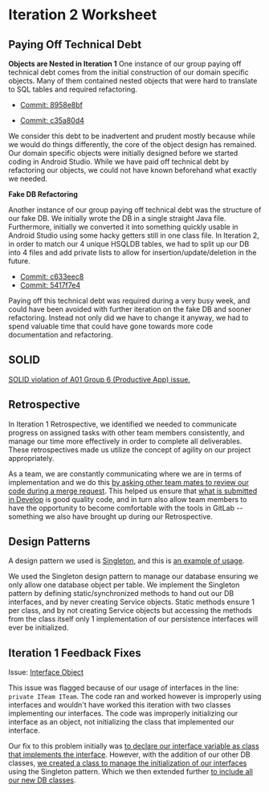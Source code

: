 # Iteration 2 Worksheet

## Paying Off Technical Debt

**Objects are Nested in Iteration 1**
One instance of our group paying off technical debt comes from the initial construction of our domain specific objects. Many of them contained nested objects that were hard to translate to SQL tables and required refactoring. 

- [Commit: 8958e8bf](https://code.cs.umanitoba.ca/3350-winter-2021-a03/winnipeg-sports-app-a03-group-6/-/commit/8958e8bf75dd42ca0203ddff9acd08d8653c4c83#4d61493eea5042964e918b7b6d15824a3725e1e8_14_11)

- [Commit: c35a80d4](https://code.cs.umanitoba.ca/3350-winter-2021-a03/winnipeg-sports-app-a03-group-6/-/commit/c35a80d4da08075f9dfcc749497ffe8bc9a253c5#4d61493eea5042964e918b7b6d15824a3725e1e8_54_5)

We consider this debt to be inadvertent and prudent mostly because while we would do things differently, the core of the object design has remained. Our domain specific objects were initially designed before we started coding in Android Studio. While we have paid off technical debt by refactoring our objects, we could not have known beforehand what exactly we needed. 


**Fake DB Refactoring**

Another instance of our group paying off technical debt was the structure of our fake DB. We initially wrote the DB in a single straight Java file. Furthermore, initially we converted it into something quickly usable in Android Studio using some hacky getters still in one class file. In Iteration 2, in order to match our 4 unique HSQLDB tables, we had to split up our DB into 4 files and add private lists to allow for insertion/update/deletion in the future. 

- [Commit: c633eec8](https://code.cs.umanitoba.ca/3350-winter-2021-a03/winnipeg-sports-app-a03-group-6/-/commit/c633eec8b306a1fa961129aa8bb917c3593b547a)
- [Commit: 5417f7e4](https://code.cs.umanitoba.ca/3350-winter-2021-a03/winnipeg-sports-app-a03-group-6/-/commit/5417f7e449a2b843b4c7e997d5f3ff79fa19f8da)

Paying off this technical debt was required during a very busy week, and could have been avoided with further iteration on the fake DB and sooner refactoring. Instead not only did we have to change it anyway, we had to spend valuable time that could have gone towards more code documentation and refactoring. 


## SOLID

[SOLID violation of A01 Group 6 (Productive App) issue.](https://code.cs.umanitoba.ca/3350-winter-2021-a01/Productive-6/-/issues/79)


## Retrospective

In Iteration 1 Retrospective, we  identified we needed to communicate progress on assigned tasks with other team members consistently, and manage our time more effectively in order to complete all deliverables. These retrospectives made us utilize the concept of agility on our project appropriately. 

As a team, we are constantly communicating where we are in terms of implementation and we do this [by asking other team mates to review our code during a merge request](https://code.cs.umanitoba.ca/3350-winter-2021-a03/winnipeg-sports-app-a03-group-6/-/merge_requests?scope=all&utf8=✓&state=all). This helped us ensure that [what is submitted in Develop](https://code.cs.umanitoba.ca/3350-winter-2021-a03/winnipeg-sports-app-a03-group-6/-/graphs/Develop) is good quality code, and in turn also allow team members to have the opportunity to become comfortable with the tools in GitLab -- something we also have brought up during our Retrospective.


## Design Patterns

A design pattern we used is [Singleton](https://refactoring.guru/design-patterns/singleton), and this is [an example of usage](https://code.cs.umanitoba.ca/3350-winter-2021-a03/winnipeg-sports-app-a03-group-6/-/blob/Develop/app/src/main/java/comp3350/winSport/application/Services.java).

We used the Singleton design pattern to manage our database ensuring we only allow one database object per table. We implement the Singleton pattern by defining static/synchronized methods to hand out our DB interfaces, and by never creating Service objects. Static methods ensure 1 per class, and by not creating Service objects but accessing the methods from the class itself only 1 implementation of our persistence interfaces will ever be initialized.  


## Iteration 1 Feedback Fixes

Issue: [Interface Object](https://code.cs.umanitoba.ca/3350-winter-2021-a03/winnipeg-sports-app-a03-group-6/-/issues/33)

This issue was flagged because of our usage of interfaces in the line: `private ITeam ITeam`. The code ran and worked however is improperly using interfaces and wouldn't have worked this iteration with two classes implementing our interfaces. The code was improperly initializing our interface as an object, not initializing the class that implemented our interface. 

Our fix to this problem initially was [to declare our interface variable as class that implements the interface](https://code.cs.umanitoba.ca/3350-winter-2021-a03/winnipeg-sports-app-a03-group-6/-/commit/d00d13664697c4dabd1b5422d23c97c7f5f02c45). However, with the addition of our other DB classes, [we created a class to manage the initialization of our interfaces](https://code.cs.umanitoba.ca/3350-winter-2021-a03/winnipeg-sports-app-a03-group-6/-/commit/27887551cb857f9821b9b5360f7bd7570d33afd4) using the Singleton pattern. Which we then extended further [to include all our new DB classes](https://code.cs.umanitoba.ca/3350-winter-2021-a03/winnipeg-sports-app-a03-group-6/-/blob/Develop/app/src/main/java/comp3350/winSport/application/Services.java).

